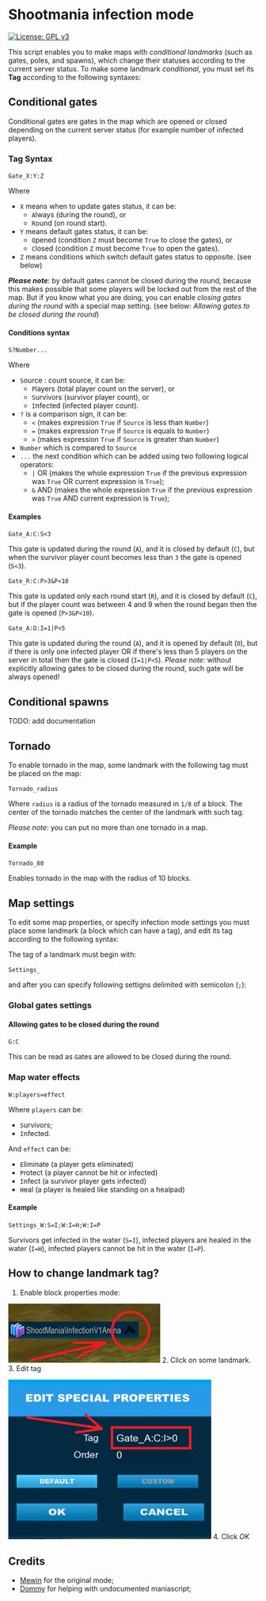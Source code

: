 # Shootmania infection mode
[![License: GPL v3](https://img.shields.io/badge/License-GPL%20v3-blue.svg)](http://www.gnu.org/licenses/gpl-3.0)

This script enables you to make maps with *conditional landmarks* (such as gates, poles, and spawns), which change their statuses according to the current server status.
To make some landmark *conditional*, you must set its **Tag** according to the following syntaxes:

## Conditional gates
Conditional gates are gates in the map which are opened or closed depending on the current server status (for example number of infected players).

### Tag Syntax
```
Gate_X:Y:Z
```
Where
- `X` means when to update gates status, it can be:
  - `A`lways (during the round), or
  - `R`ound (on round start).
- `Y` means default gates status, it can be:
  - `O`pened (condition `Z` must become `True` to close the gates), or
  - `C`losed (condition `Z` must become `True` to open the gates).
- `Z` means conditions which switch default gates status to opposite. (see below)

***Please note***: by default gates cannot be closed during the round, because this makes possible that some players will be locked out from the rest of the map. But if you know what you are doing, you can enable *closing gates during the round* with a special map setting. (see below: *Allowing gates to be closed during the round*)

#### Conditions syntax
```
S?Number...
```
Where
- `S`ource : count source, it can be:
  - `P`layers (total player count on the server), or
  - `S`urvivors (survivor player count), or
  - `I`nfected (infected player count).
- `?` is a comparison sign, it can be:
  - `<` (makes expression `True` if `Source` is less than `Number`)
  - `=` (makes expression `True` if `Source` is equals to `Number`)
  - `>` (makes expression `True` if `Source` is greater than `Number`)
- `Number` which is compared to `Source`
- `...` the next condition which can be added using two following logical operators:
  - `|` OR (makes the whole expression `True` if the previous expression was `True` OR current expression is `True`);
  - `&` AND (makes the whole expression `True` if the previous expression was `True` AND current expression is `True`);
  
#### Examples
```
Gate_A:C:S<3
```
This gate is updated during the round (`A`), and it is closed by default (`C`), but when the survivor player count becomes less than `3` the gate is opened (`S<3`).

```
Gate_R:C:P>3&P<10
```
This gate is updated only each round start (`R`), and it is closed by default (`C`), but if the player count was between 4 and 9 when the round began then the gate is opened (`P>3&P<10`).

```
Gate_A:O:I=1|P<5
```
This gate is updated during the round (`A`), and it is opened by default (`O`), but if there is only one infected player OR if there's less than 5 players on the server in total then the gate is closed (`I=1|P<5`).
*Please note*: without explicitly allowing gates to be closed during the round, such gate will be always opened!

## Conditional spawns
TODO: add documentation

## Tornado
To enable tornado in the map, some landmark with the following tag must be placed on the map:
```
Tornado_radius
```
Where `radius` is a radius of the tornado measured in `1/8` of a block.
The center of the tornado matches the center of the landmark with such tag.

*Please note*: you can put no more than one tornado in a map.

#### Example
```
Tornado_80
```
Enables tornado in the map with the radius of 10 blocks.

## Map settings
To edit some map properties, or specify infection mode settings you must place some landmark (a block which can have a tag), and edit its tag according to the following syntax:

The tag of a landmark must begin with:
```
Settings_
```
and after you can specify following settigns delimited with semicolon (`;`):

### Global gates settings
#### Allowing gates to be closed during the round
```
G:C
```
This can be read as `G`ates are allowed to be `C`losed during the round.

### Map water effects
```
W:players=effect
```
Where `players` can be:
  - `S`urvivors;
  - `I`nfected.

And `effect` can be:
- `E`liminate (a player gets eliminated)
- `P`rotect (a player cannot be hit or infected)
- `I`nfect (a survivor player gets infected)
- `H`eal (a player is healed like standing on a healpad)

#### Example
```
Settings_W:S=I;W:I=H;W:I=P
```
Survivors get infected in the water (`S=I`), infected players are healed in the water (`I=H`), infected players cannot be hit in the water (`I=P`).

## How to change landmark tag?
1. Enable block properties mode:

  ![image](https://raw.githubusercontent.com/RIscRIpt/sm_infection_mode/master/documentation/images/open_landmark_settings.png "Enable block properties mode")
2. Click on some landmark.
3. Edit tag

  ![image](https://raw.githubusercontent.com/RIscRIpt/sm_infection_mode/master/documentation/images/edit_landmark_tag.png "Edit tag")
4. Click *OK*

## Credits
- [Mewin](https://mewin.de/) for the original mode;
- [Dommy](https://github.com/domino54/) for helping with undocumented maniascript;
